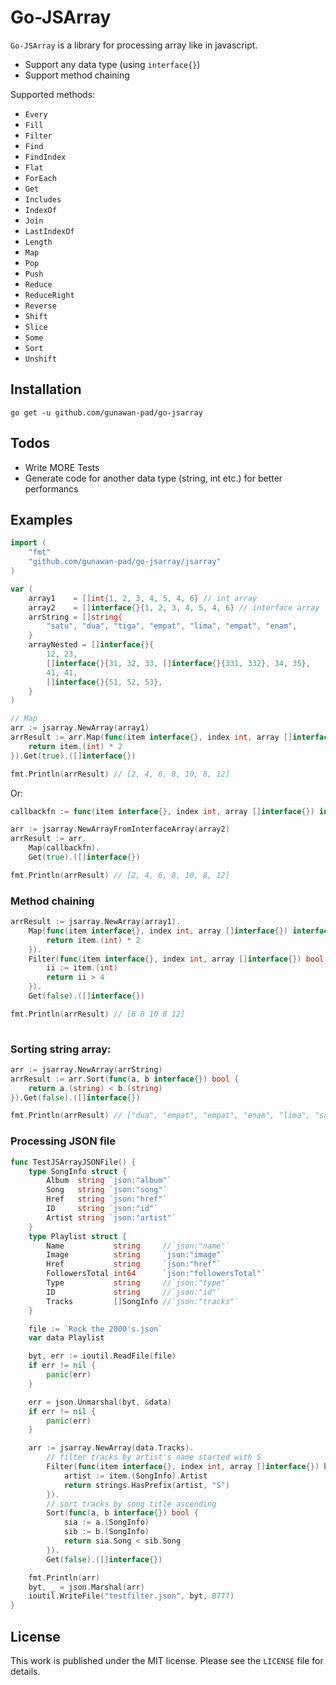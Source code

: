 # Go-JSArray

`Go-JSArray` is a library for processing array like in javascript.

  - Support any data type (using `interface{}`)
  - Support method chaining

Supported methods:
- `Every`
- `Fill`
- `Filter`
- `Find`
- `FindIndex`
- `Flat`
- `ForEach`
- `Get`
- `Includes`
- `IndexOf`
- `Join`
- `LastIndexOf`
- `Length`
- `Map`
- `Pop`
- `Push`
- `Reduce`
- `ReduceRight`
- `Reverse`
- `Shift`
- `Slice`
- `Some`
- `Sort`
- `Unshift`

## Installation
```
go get -u github.com/gunawan-pad/go-jsarray
```

## Todos

 - Write MORE Tests
 - Generate code for another data type (string, int etc.) for better performancs
 
## Examples

```go
import (
    "fmt"
    "github.com/gunawan-pad/go-jsarray/jsarray"
)

var (
    array1    = []int{1, 2, 3, 4, 5, 4, 6} // int array
	array2    = []interface{}{1, 2, 3, 4, 5, 4, 6} // interface array
	arrString = []string{
		"satu", "dua", "tiga", "empat", "lima", "empat", "enam",
	}
	arrayNested = []interface{}{
		12, 23,
		[]interface{}{31, 32, 33, []interface{}{331, 332}, 34, 35},
		41, 41,
		[]interface{}{51, 52, 53},
	}
)

// Map
arr := jsarray.NewArray(array1)
arrResult := arr.Map(func(item interface{}, index int, array []interface{}) interface{} {
    return item.(int) * 2
}).Get(true).([]interface{})

fmt.Println(arrResult) // [2, 4, 6, 8, 10, 8, 12]

```

Or:

```go
callbackfn := func(item interface{}, index int, array []interface{}) interface{} { return item.(int) * 2 }

arr := jsarray.NewArrayFromInterfaceArray(array2)
arrResult := arr.
    Map(callbackfn).
    Get(true).([]interface{})

fmt.Println(arrResult) // [2, 4, 6, 8, 10, 8, 12]
```

### Method chaining

```go
arrResult := jsarray.NewArray(array1).
    Map(func(item interface{}, index int, array []interface{}) interface{} {
        return item.(int) * 2
    }).
    Filter(func(item interface{}, index int, array []interface{}) bool {
        ii := item.(int)
        return ii > 4
    }).
    Get(false).([]interface{})

fmt.Println(arrResult) // [6 8 10 8 12]
    
```

### Sorting string array:

```go
arr := jsarray.NewArray(arrString)
arrResult := arr.Sort(func(a, b interface{}) bool {
    return a.(string) < b.(string)
}).Get(false).([]interface{})

fmt.Println(arrResult) // ["dua", "empat", "empat", "enam", "lima", "satu", "tiga"]

```

### Processing JSON file

```go
func TestJSArrayJSONFile() {
	type SongInfo struct {
		Album  string `json:"album"`
		Song   string `json:"song"`
		Href   string `json:"href"`
		ID     string `json:"id"`
		Artist string `json:"artist"`
	}
	type Playlist struct {
		Name           string     //`json:"name"`
		Image          string     `json:"image"`
		Href           string     `json:"href"`
		FollowersTotal int64      `json:"followersTotal"`
		Type           string     //`json:"type"`
		ID             string     //`json:"id"`
		Tracks         []SongInfo //`json:"tracks"`
	}

	file := `Rock the 2000's.json`
	var data Playlist

	byt, err := ioutil.ReadFile(file)
	if err != nil {
		panic(err)
	}

	err = json.Unmarshal(byt, &data)
	if err != nil {
		panic(err)
	}

	arr := jsarray.NewArray(data.Tracks).
		// filter tracks by artist's name started with S
		Filter(func(item interface{}, index int, array []interface{}) bool {
			artist := item.(SongInfo).Artist
			return strings.HasPrefix(artist, "S")
		}).
		// sort tracks by song title ascending
		Sort(func(a, b interface{}) bool {
			sia := a.(SongInfo)
			sib := b.(SongInfo)
			return sia.Song < sib.Song
		}).
		Get(false).([]interface{})

	fmt.Println(arr)
	byt, _ = json.Marshal(arr)
	ioutil.WriteFile("testfilter.json", byt, 0777)
}
```

## License
This work is published under the MIT license.
Please see the `LICENSE` file for details.
